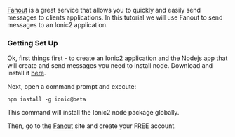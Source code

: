 [Fanout](https://fanout.io/) is a great service that allows you to quickly and easily send messages to clients applications. In this tutorial we will use Fanout to send messages to an Ionic2 application.

### Getting Set Up

Ok, first things first - to create an Ionic2 application and the Nodejs app that will create and send messages you need to install node. Download and install it [here](https://nodejs.org/). 

Next, open a command prompt and execute:

```
npm install -g ionic@beta
```
This command will install the Ionic2 node package globally. 

Then, go to the [Fanout](https://fanout.io/) site and create your FREE account. 
